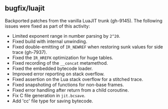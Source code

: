 ## bugfix/luajit

Backported patches from the vanilla LuaJIT trunk (gh-9145). The following issues
were fixed as part of this activity:

* Limited exponent range in number parsing by `2^20`.
* Fixed build with internal unwinding.
* Fixed double-emitting of `IR_NEWREF` when restoring sunk values for side
  trace (gh-7937).
* Fixed the `IR_HREFK` optimization for huge tables.
* Fixed recording of the `__concat` metamethod.
* Fixed the embedded bytecode loader.
* Improved error reporting on stack overflow.
* Fixed assertion on the Lua stack overflow for a stitched trace.
* Fixed snapshoting of functions for non-base frames.
* Fixed error handling after return from a child coroutine.
* Fix C file generation in `jit.bcsave`.
* Add 'cc' file type for saving bytecode.
